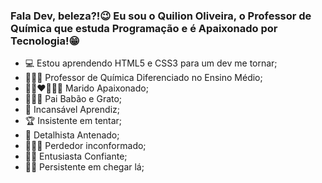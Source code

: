 ### Fala Dev, beleza?!😉 Eu sou o Quilion Oliveira, o Professor de Química que estuda Programação e é Apaixonado por Tecnologia!😁

- 💻 Estou aprendendo HTML5 e CSS3 para um dev me tornar;
- 👨🏼‍🏫 Professor de Química Diferenciado no Ensino Médio;
- 👩🏼‍❤️‍💋‍👨🏻 Marido Apaixonado;
- 👨‍👩‍👦 Pai Babão e Grato;
- 🧠 Incansável Aprendiz;
- 🏆 Insistente em tentar;
- 👀 Detalhista Antenado;
- 🤦🏼‍♂️ Perdedor inconformado;
- 🕺🏼 Entusiasta Confiante;
- 🏃🏼 Persistente em chegar lá;
